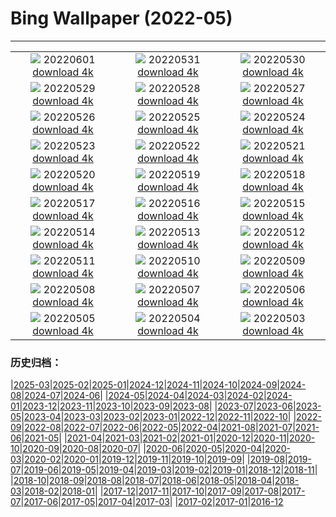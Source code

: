 # Bing Wallpaper (2022-05)
**************
| | | |
|:-:|:-:|:-:|
| ![](https://www.bing.com/th?id=OHR.PeritoMorenoArgentina_JA-JP3549571296_1920x1080.jpg) 20220601 [download 4k](https://www.bing.com/th?id=OHR.PeritoMorenoArgentina_JA-JP3549571296_UHD.jpg) | ![](https://www.bing.com/th?id=OHR.TravertineTurkey_JA-JP3795774010_1920x1080.jpg) 20220531 [download 4k](https://www.bing.com/th?id=OHR.TravertineTurkey_JA-JP3795774010_UHD.jpg) | ![](https://www.bing.com/th?id=OHR.MountFryatt_JA-JP3437127662_1920x1080.jpg) 20220530 [download 4k](https://www.bing.com/th?id=OHR.MountFryatt_JA-JP3437127662_UHD.jpg) |
| ![](https://www.bing.com/th?id=OHR.HyaliteCreek_JA-JP2936448562_1920x1080.jpg) 20220529 [download 4k](https://www.bing.com/th?id=OHR.HyaliteCreek_JA-JP2936448562_UHD.jpg) | ![](https://www.bing.com/th?id=OHR.PurnululuNP_JA-JP2891821904_1920x1080.jpg) 20220528 [download 4k](https://www.bing.com/th?id=OHR.PurnululuNP_JA-JP2891821904_UHD.jpg) | ![](https://www.bing.com/th?id=OHR.MarinHeadlands_JA-JP2813101408_1920x1080.jpg) 20220527 [download 4k](https://www.bing.com/th?id=OHR.MarinHeadlands_JA-JP2813101408_UHD.jpg) |
| ![](https://www.bing.com/th?id=OHR.Monteverde_JA-JP2546682757_1920x1080.jpg) 20220526 [download 4k](https://www.bing.com/th?id=OHR.Monteverde_JA-JP2546682757_UHD.jpg) | ![](https://www.bing.com/th?id=OHR.Alhambra_JA-JP2494766612_1920x1080.jpg) 20220525 [download 4k](https://www.bing.com/th?id=OHR.Alhambra_JA-JP2494766612_UHD.jpg) | ![](https://www.bing.com/th?id=OHR.KornatiNP_JA-JP2419801397_1920x1080.jpg) 20220524 [download 4k](https://www.bing.com/th?id=OHR.KornatiNP_JA-JP2419801397_UHD.jpg) |
| ![](https://www.bing.com/th?id=OHR.RedBellied_JA-JP2317036610_1920x1080.jpg) 20220523 [download 4k](https://www.bing.com/th?id=OHR.RedBellied_JA-JP2317036610_UHD.jpg) | ![](https://www.bing.com/th?id=OHR.ZebraEgret_JA-JP2072058560_1920x1080.jpg) 20220522 [download 4k](https://www.bing.com/th?id=OHR.ZebraEgret_JA-JP2072058560_UHD.jpg) | ![](https://www.bing.com/th?id=OHR.AlbionFalls_JA-JP2005706559_1920x1080.jpg) 20220521 [download 4k](https://www.bing.com/th?id=OHR.AlbionFalls_JA-JP2005706559_UHD.jpg) |
| ![](https://www.bing.com/th?id=OHR.ApisMellifera_JA-JP5379853512_1920x1080.jpg) 20220520 [download 4k](https://www.bing.com/th?id=OHR.ApisMellifera_JA-JP5379853512_UHD.jpg) | ![](https://www.bing.com/th?id=OHR.GlassBridge_JA-JP6096157214_1920x1080.jpg) 20220519 [download 4k](https://www.bing.com/th?id=OHR.GlassBridge_JA-JP6096157214_UHD.jpg) | ![](https://www.bing.com/th?id=OHR.KansasPrairiefire_JA-JP9491941271_1920x1080.jpg) 20220518 [download 4k](https://www.bing.com/th?id=OHR.KansasPrairiefire_JA-JP9491941271_UHD.jpg) |
| ![](https://www.bing.com/th?id=OHR.SaltPondsMaras_JA-JP9424623100_1920x1080.jpg) 20220517 [download 4k](https://www.bing.com/th?id=OHR.SaltPondsMaras_JA-JP9424623100_UHD.jpg) | ![](https://www.bing.com/th?id=OHR.WindmillDay_JA-JP9222775959_1920x1080.jpg) 20220516 [download 4k](https://www.bing.com/th?id=OHR.WindmillDay_JA-JP9222775959_UHD.jpg) | ![](https://www.bing.com/th?id=OHR.OkinawaDay22_JA-JP9292207096_1920x1080.jpg) 20220515 [download 4k](https://www.bing.com/th?id=OHR.OkinawaDay22_JA-JP9292207096_UHD.jpg) |
| ![](https://www.bing.com/th?id=OHR.PawneeOwls_JA-JP9366549530_1920x1080.jpg) 20220514 [download 4k](https://www.bing.com/th?id=OHR.PawneeOwls_JA-JP9366549530_UHD.jpg) | ![](https://www.bing.com/th?id=OHR.MaasaiGiraffe_JA-JP8535680289_1920x1080.jpg) 20220513 [download 4k](https://www.bing.com/th?id=OHR.MaasaiGiraffe_JA-JP8535680289_UHD.jpg) | ![](https://www.bing.com/th?id=OHR.SvalbardSun_JA-JP9755918000_1920x1080.jpg) 20220512 [download 4k](https://www.bing.com/th?id=OHR.SvalbardSun_JA-JP9755918000_UHD.jpg) |
| ![](https://www.bing.com/th?id=OHR.OiaVillage_JA-JP7599187139_1920x1080.jpg) 20220511 [download 4k](https://www.bing.com/th?id=OHR.OiaVillage_JA-JP7599187139_UHD.jpg) | ![](https://www.bing.com/th?id=OHR.GiffordPinchot_JA-JP7486440023_1920x1080.jpg) 20220510 [download 4k](https://www.bing.com/th?id=OHR.GiffordPinchot_JA-JP7486440023_UHD.jpg) | ![](https://www.bing.com/th?id=OHR.GoremeNationalPark_JA-JP7324843565_1920x1080.jpg) 20220509 [download 4k](https://www.bing.com/th?id=OHR.GoremeNationalPark_JA-JP7324843565_UHD.jpg) |
| ![](https://www.bing.com/th?id=OHR.MomJoey_JA-JP6934596455_1920x1080.jpg) 20220508 [download 4k](https://www.bing.com/th?id=OHR.MomJoey_JA-JP6934596455_UHD.jpg) | ![](https://www.bing.com/th?id=OHR.SwedishAntenna_JA-JP6821376842_1920x1080.jpg) 20220507 [download 4k](https://www.bing.com/th?id=OHR.SwedishAntenna_JA-JP6821376842_UHD.jpg) | ![](https://www.bing.com/th?id=OHR.HertfordshireBluebells_JA-JP2198535085_1920x1080.jpg) 20220506 [download 4k](https://www.bing.com/th?id=OHR.HertfordshireBluebells_JA-JP2198535085_UHD.jpg) |
| ![](https://www.bing.com/th?id=OHR.ChildrenDay2022_JA-JP1806280876_1920x1080.jpg) 20220505 [download 4k](https://www.bing.com/th?id=OHR.ChildrenDay2022_JA-JP1806280876_UHD.jpg) | ![](https://www.bing.com/th?id=OHR.RedwoodSprout_JA-JP1755961248_1920x1080.jpg) 20220504 [download 4k](https://www.bing.com/th?id=OHR.RedwoodSprout_JA-JP1755961248_UHD.jpg) | ![](https://www.bing.com/th?id=OHR.VanBlooms_JA-JP1700020833_1920x1080.jpg) 20220503 [download 4k](https://www.bing.com/th?id=OHR.VanBlooms_JA-JP1700020833_UHD.jpg) |

### 历史归档：

|[2025-03](/../2025-03/2025-03.md)|[2025-02](/../2025-02/2025-02.md)|[2025-01](/../2025-01/2025-01.md)|[2024-12](/../2024-12/2024-12.md)|[2024-11](/../2024-11/2024-11.md)|[2024-10](/../2024-10/2024-10.md)|[2024-09](/../2024-09/2024-09.md)|[2024-08](/../2024-08/2024-08.md)|[2024-07](/../2024-07/2024-07.md)|[2024-06](/../2024-06/2024-06.md)|
|[2024-05](/../2024-05/2024-05.md)|[2024-04](/../2024-04/2024-04.md)|[2024-03](/../2024-03/2024-03.md)|[2024-02](/../2024-02/2024-02.md)|[2024-01](/../2024-01/2024-01.md)|[2023-12](/../2023-12/2023-12.md)|[2023-11](/../2023-11/2023-11.md)|[2023-10](/../2023-10/2023-10.md)|[2023-09](/../2023-09/2023-09.md)|[2023-08](/../2023-08/2023-08.md)|
|[2023-07](/../2023-07/2023-07.md)|[2023-06](/../2023-06/2023-06.md)|[2023-05](/../2023-05/2023-05.md)|[2023-04](/../2023-04/2023-04.md)|[2023-03](/../2023-03/2023-03.md)|[2023-02](/../2023-02/2023-02.md)|[2023-01](/../2023-01/2023-01.md)|[2022-12](/../2022-12/2022-12.md)|[2022-11](/../2022-11/2022-11.md)|[2022-10](/../2022-10/2022-10.md)|
|[2022-09](/../2022-09/2022-09.md)|[2022-08](/../2022-08/2022-08.md)|[2022-07](/../2022-07/2022-07.md)|[2022-06](/../2022-06/2022-06.md)|[2022-05](/2022-05.md)|[2022-04](/../2022-04/2022-04.md)|[2021-08](/../2021-08/2021-08.md)|[2021-07](/../2021-07/2021-07.md)|[2021-06](/../2021-06/2021-06.md)|[2021-05](/../2021-05/2021-05.md)|
|[2021-04](/../2021-04/2021-04.md)|[2021-03](/../2021-03/2021-03.md)|[2021-02](/../2021-02/2021-02.md)|[2021-01](/../2021-01/2021-01.md)|[2020-12](/../2020-12/2020-12.md)|[2020-11](/../2020-11/2020-11.md)|[2020-10](/../2020-10/2020-10.md)|[2020-09](/../2020-09/2020-09.md)|[2020-08](/../2020-08/2020-08.md)|[2020-07](/../2020-07/2020-07.md)|
|[2020-06](/../2020-06/2020-06.md)|[2020-05](/../2020-05/2020-05.md)|[2020-04](/../2020-04/2020-04.md)|[2020-03](/../2020-03/2020-03.md)|[2020-02](/../2020-02/2020-02.md)|[2020-01](/../2020-01/2020-01.md)|[2019-12](/../2019-12/2019-12.md)|[2019-11](/../2019-11/2019-11.md)|[2019-10](/../2019-10/2019-10.md)|[2019-09](/../2019-09/2019-09.md)|
|[2019-08](/../2019-08/2019-08.md)|[2019-07](/../2019-07/2019-07.md)|[2019-06](/../2019-06/2019-06.md)|[2019-05](/../2019-05/2019-05.md)|[2019-04](/../2019-04/2019-04.md)|[2019-03](/../2019-03/2019-03.md)|[2019-02](/../2019-02/2019-02.md)|[2019-01](/../2019-01/2019-01.md)|[2018-12](/../2018-12/2018-12.md)|[2018-11](/../2018-11/2018-11.md)|
|[2018-10](/../2018-10/2018-10.md)|[2018-09](/../2018-09/2018-09.md)|[2018-08](/../2018-08/2018-08.md)|[2018-07](/../2018-07/2018-07.md)|[2018-06](/../2018-06/2018-06.md)|[2018-05](/../2018-05/2018-05.md)|[2018-04](/../2018-04/2018-04.md)|[2018-03](/../2018-03/2018-03.md)|[2018-02](/../2018-02/2018-02.md)|[2018-01](/../2018-01/2018-01.md)|
|[2017-12](/../2017-12/2017-12.md)|[2017-11](/../2017-11/2017-11.md)|[2017-10](/../2017-10/2017-10.md)|[2017-09](/../2017-09/2017-09.md)|[2017-08](/../2017-08/2017-08.md)|[2017-07](/../2017-07/2017-07.md)|[2017-06](/../2017-06/2017-06.md)|[2017-05](/../2017-05/2017-05.md)|[2017-04](/../2017-04/2017-04.md)|[2017-03](/../2017-03/2017-03.md)|
|[2017-02](/../2017-02/2017-02.md)|[2017-01](/../2017-01/2017-01.md)|[2016-12](/../2016-12/2016-12.md)